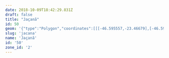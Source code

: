 ```yaml
---
date: 2018-10-09T18:42:29.831Z
draft: false
title: "Jaçanã"
id: 50
geom: '{"type":"Polygon","coordinates":[[[-46.595557,-23.46679],[-46.595028,-23.467079],[-46.593816,-23.468031],[-46.592973,-23.468406],[-46.592197,-23.468663],[-46.591914,-23.468719],[-46.59155,-23.468682],[-46.590288,-23.46817],[-46.589695,-23.470059],[-46.589209,-23.469877],[-46.585108,-23.473931],[-46.584719,-23.474667],[-46.584565,-23.47546],[-46.584565,-23.475893],[-46.584819,-23.476999],[-46.583498,-23.478088],[-46.582978,-23.47774],[-46.582789,-23.477232],[-46.582178,-23.476711],[-46.581488,-23.475637],[-46.580769,-23.475297],[-46.580452,-23.475024],[-46.580115,-23.474602],[-46.579226,-23.473983],[-46.57834,-23.473898],[-46.577569,-23.473898],[-46.577009,-23.473614],[-46.576525,-23.473565],[-46.576289,-23.473416],[-46.575761,-23.473241],[-46.574884,-23.473387],[-46.574004,-23.473305],[-46.573679,-23.473186],[-46.573455,-23.472876],[-46.573363,-23.472836],[-46.572539,-23.472675],[-46.572135,-23.472731],[-46.57198,-23.472652],[-46.571734,-23.472315],[-46.564752,-23.484864],[-46.564509,-23.4851],[-46.561124,-23.487269],[-46.561436,-23.485511],[-46.561517,-23.484561],[-46.561248,-23.48338],[-46.561311,-23.482363],[-46.561114,-23.481859],[-46.561037,-23.481462],[-46.561345,-23.479472],[-46.561261,-23.478909],[-46.560768,-23.477781],[-46.560757,-23.477262],[-46.560795,-23.476494],[-46.560974,-23.475773],[-46.561244,-23.475268],[-46.561659,-23.474723],[-46.561703,-23.47445],[-46.561632,-23.473186],[-46.561698,-23.47283],[-46.561786,-23.472633],[-46.563469,-23.470496],[-46.564112,-23.469834],[-46.564583,-23.469452],[-46.564939,-23.469032],[-46.565373,-23.468692],[-46.56553,-23.46847],[-46.565632,-23.468189],[-46.56569,-23.467402],[-46.566296,-23.466485],[-46.566619,-23.465664],[-46.56761,-23.464845],[-46.567844,-23.464582],[-46.568049,-23.463932],[-46.568844,-23.462376],[-46.569133,-23.461453],[-46.569284,-23.460712],[-46.570353,-23.459409],[-46.570385,-23.45906],[-46.570576,-23.458487],[-46.570553,-23.45798],[-46.57072,-23.457076],[-46.570638,-23.456725],[-46.57033,-23.456252],[-46.570288,-23.456078],[-46.570355,-23.455767],[-46.570308,-23.455571],[-46.570424,-23.455039],[-46.570426,-23.454122],[-46.570353,-23.453667],[-46.570134,-23.453385],[-46.569681,-23.453107],[-46.568624,-23.451844],[-46.56846,-23.451512],[-46.568266,-23.450469],[-46.568315,-23.450286],[-46.56865,-23.449811],[-46.568667,-23.449481],[-46.567965,-23.447748],[-46.567019,-23.446586],[-46.566936,-23.445932],[-46.56697,-23.445629],[-46.566768,-23.445134],[-46.566761,-23.444861],[-46.566975,-23.44414],[-46.566942,-23.443323],[-46.566729,-23.442323],[-46.56652,-23.441967],[-46.565462,-23.441657],[-46.565307,-23.441448],[-46.565166,-23.439964],[-46.565333,-23.438814],[-46.565158,-23.438229],[-46.565116,-23.43764],[-46.565025,-23.437316],[-46.565047,-23.436827],[-46.564782,-23.436068],[-46.564806,-23.435815],[-46.564981,-23.435655],[-46.565397,-23.435578],[-46.565789,-23.43531],[-46.566542,-23.435049],[-46.566701,-23.434786],[-46.566767,-23.4344],[-46.566917,-23.434023],[-46.567145,-23.433848],[-46.567374,-23.433554],[-46.567469,-23.433094],[-46.567596,-23.432991],[-46.568154,-23.432902],[-46.568426,-23.432689],[-46.568477,-23.432473],[-46.56841,-23.432262],[-46.568206,-23.431952],[-46.56763,-23.431371],[-46.567459,-23.431015],[-46.567273,-23.43087],[-46.567116,-23.430352],[-46.567107,-23.430243],[-46.567704,-23.429444],[-46.568127,-23.4291],[-46.569262,-23.428679],[-46.570046,-23.428715],[-46.570225,-23.428826],[-46.570412,-23.428795],[-46.570925,-23.428894],[-46.571087,-23.42898],[-46.569997,-23.431035],[-46.569008,-23.433573],[-46.568477,-23.435637],[-46.568191,-23.437594],[-46.568574,-23.437601],[-46.569271,-23.438345],[-46.570092,-23.438406],[-46.570504,-23.438589],[-46.570633,-23.438782],[-46.570639,-23.439228],[-46.570698,-23.439346],[-46.571243,-23.439882],[-46.571866,-23.440327],[-46.572204,-23.440668],[-46.572379,-23.441104],[-46.572688,-23.441481],[-46.572371,-23.441707],[-46.57238,-23.441819],[-46.573242,-23.442753],[-46.573435,-23.44315],[-46.573636,-23.443157],[-46.573931,-23.443697],[-46.573947,-23.444467],[-46.574102,-23.444817],[-46.574125,-23.445155],[-46.574406,-23.445756],[-46.574541,-23.446379],[-46.574526,-23.447248],[-46.574642,-23.447651],[-46.574983,-23.448343],[-46.575446,-23.448803],[-46.575907,-23.449024],[-46.576382,-23.44915],[-46.576894,-23.4492],[-46.577663,-23.449072],[-46.578841,-23.449029],[-46.579653,-23.449164],[-46.579955,-23.449872],[-46.580502,-23.450559],[-46.580603,-23.450774],[-46.580828,-23.450973],[-46.581552,-23.451286],[-46.582126,-23.451869],[-46.58239,-23.452436],[-46.582837,-23.45269],[-46.583608,-23.453359],[-46.583837,-23.453775],[-46.584765,-23.454736],[-46.585083,-23.45526],[-46.585207,-23.455293],[-46.585693,-23.455121],[-46.58583,-23.455466],[-46.58615,-23.455415],[-46.586373,-23.456224],[-46.58631,-23.456257],[-46.585697,-23.456371],[-46.585081,-23.456403],[-46.584455,-23.4566],[-46.582074,-23.457083],[-46.582694,-23.457565],[-46.583603,-23.45806],[-46.584476,-23.458336],[-46.584983,-23.458749],[-46.586717,-23.461409],[-46.586966,-23.461951],[-46.587315,-23.462363],[-46.588243,-23.463726],[-46.588636,-23.463961],[-46.589194,-23.464006],[-46.58983,-23.463885],[-46.590418,-23.463415],[-46.590776,-23.463425],[-46.59162,-23.463906],[-46.59213,-23.464311],[-46.592774,-23.465015],[-46.593248,-23.465379],[-46.593759,-23.465945],[-46.593997,-23.465963],[-46.594923,-23.46575],[-46.595557,-23.46679]]]}'
slug: 'jacana'
name: 'Jaçanã'
id: '50'
zone_id: '2'
---
```

		